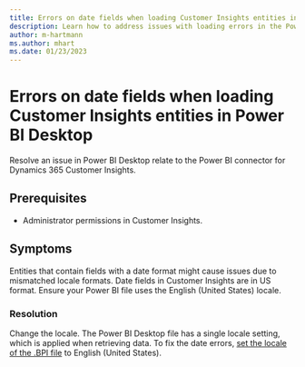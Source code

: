 ```yaml
---
title: Errors on date fields when loading Customer Insights entities in Power BI Desktop
description: Learn how to address issues with loading errors in the Power BI connection for Dynamics 365 Customer Insights.
author: m-hartmann
ms.author: mhart
ms.date: 01/23/2023
---
```


# Errors on date fields when loading Customer Insights entities in Power BI Desktop

Resolve an issue in Power BI Desktop relate to the Power BI connector for Dynamics 365 Customer Insights.

## Prerequisites

- Administrator permissions in Customer Insights.

## Symptoms

Entities that contain fields with a date format might cause issues due to mismatched locale formats. Date fields in Customer Insights are in US format. Ensure your Power BI file uses the English (United States) locale.

### Resolution

Change the locale. The Power BI Desktop file has a single locale setting, which is applied when retrieving data. To fix the date errors, [set the locale of the .BPI file](/power-bi/fundamentals/supported-languages-countries-regions#choose-the-language-or-locale-of-power-bi-desktop) to English (United States).
